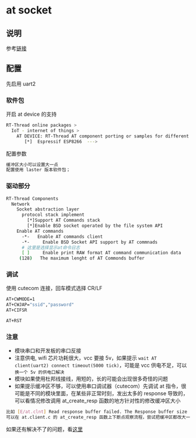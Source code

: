 # at socket

## 说明

参考[链接](https://www.rt-thread.org/document/site/application-note/components/at/an0014-at-client/#at-socket)

## 配置

先启用 uart2

### 软件包

开启 at device 的支持

```sh
RT-Thread online packages >
  IoT - internet of things >
    AT DEVICE: RT-Thread AT component porting or samples for different device
       [*]  Espressif ESP8266  --->
```

配置参数

```sh
缓冲区大小可以设置大一点
配置使用 laster 版本软件包；
```

### 驱动部分

```sh
RT-Thread Components
  Network
    Socket abstraction layer
      protocol stack implement
        [*]Support AT Commands stack
        [*]Enable BSD socket operated by the file system API
    Enable AT commands
      -*-   Enable AT commands client
      -*-     Enable BSD Socket API support by AT commnads
      # 这里是选择显示at命令日志
      [ ]     Enable print RAW format AT command communication data
     (128)   The maximum lenght of AT Commonds buffer
```

### 调试

使用 cutecom 连接，回车模式选择 CR/LF

```sh
AT+CWMODE=1
AT+CWJAP="ssid","password"
AT+CIFSR

AT+RST
```

### 注意

- 模块串口和开发板的串口反接
- 注意供电, wifi 芯片功耗很大，vcc 要接 5v，如果提示 `wait AT client(uart2) connect timeout(5000 tick)`，可能是 vcc 供电不足，可以`换一个 5v 的供电口解决`
- 模块如果使用杜邦线接线，用短的，长的可能会出现很多奇怪的问题
- 如果提示缓冲区不够，可以使用串口调试器（cutecom）先调试 at 指令，很可能是不同的模块里面，在某些非正常时刻，发出太多的 response 导致的，可以看情况修改调用 at_create_resp 函数的地方针对性的修改缓冲区大小

```sh
比如 [E/at.clnt] Read response buffer failed. The Response buffer size is out of buffer size(xxx)
可以在 at.client.c 的 at_create_resp 函数上下断点观察流程，尝试把缓冲区都改大一点
```

如果还有解决不了的问题，看[这里](https://www.rt-thread.org/qa/forum.php?mod=viewthread&tid=11919&extra=page%3D1%26filter%3Dtypeid%26typeid%3D5)
